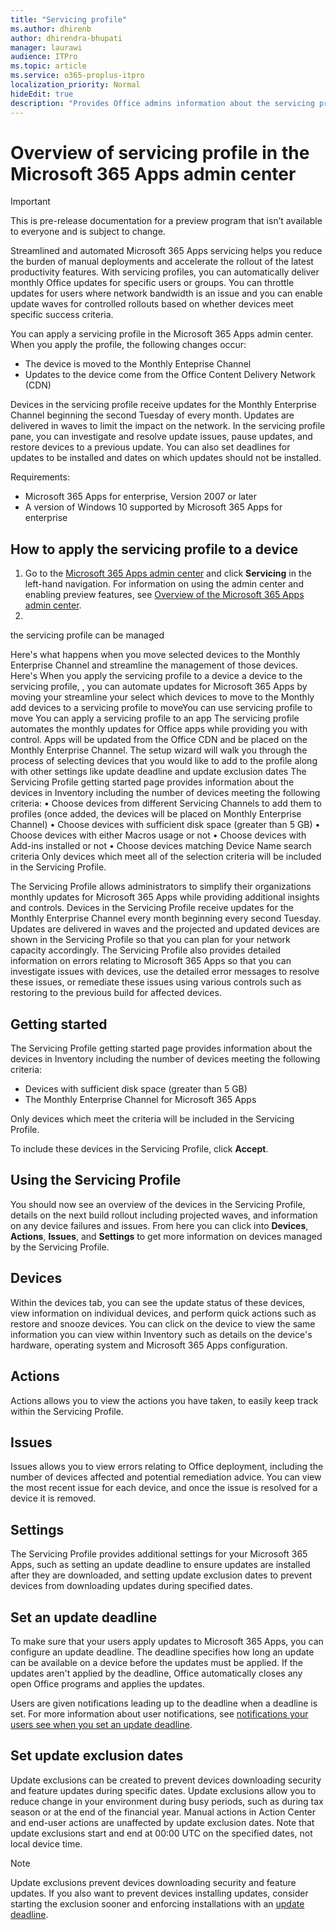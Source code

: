 ```yaml
---
title: "Servicing profile"
ms.author: dhirenb
author: dhirendra-bhupati
manager: laurawi
audience: ITPro
ms.topic: article
ms.service: o365-proplus-itpro
localization_priority: Normal
hideEdit: true
description: "Provides Office admins information about the servicing profile in the Microsoft 365 Apps admin center"
---
```


# Overview of servicing profile in the Microsoft 365 Apps admin center

> [!IMPORTANT]
> This is pre-release documentation for a preview program that isn’t available to everyone and is subject to change.

Streamlined and automated Microsoft 365 Apps servicing helps you reduce the burden of manual deployments and accelerate the rollout of the latest productivity features. With servicing profiles, you can automatically deliver monthly Office updates for specific users or groups. You can throttle updates for users where network bandwidth is an issue and you can enable update waves for controlled rollouts based on whether devices meet specific success criteria. 

You can apply a servicing profile in the Microsoft 365 Apps admin center. When you apply the profile, the following changes occur:

- The device is moved to the Monthly Enteprise Channel
- Updates to the device come from the Office Content Delivery Network (CDN)

Devices in the servicing profile receive updates for the Monthly Enterprise Channel beginning the second Tuesday of every month. Updates are delivered in waves to limit the impact on the network. In the servicing profile pane, you can investigate and resolve update issues, pause updates, and restore devices to a previous update. You can also set deadlines for updates to be installed and dates on which updates should not be installed.

Requirements:
- Microsoft 365 Apps for enterprise, Version 2007 or later
- A version of Windows 10 supported by Microsoft 365 Apps for enterprise
 
## How to apply the servicing profile to a device

1. Go to the [Microsoft 365 Apps admin center](https://config.office.com) and click **Servicing** in the left-hand navigation. For information on using the admin center and enabling preview features, see [Overview of the Microsoft 365 Apps admin center](overview.md).
2.  



 the servicing profile can be managed  
 
Here's what happens when you move selected devices to the Monthly Enterprise Channel and streamline the management of those devices. Here's When you apply the servicing profile to a device a device to the servicing profile,  , you can automate updates for Microsoft 365 Apps by moving your streamline your  select which devices to move to the Monthly add devices to a servicing profile to moveYou can use servicing profile to move You can apply a servicing profile to an app The servicing profile automates the monthly updates for Office apps while providing you with control.   Apps will be updated from the Office CDN and be placed on the Monthly Enterprise Channel. The setup wizard will walk you through the process of selecting devices that you would like to add to the profile along with other settings like update deadline and update exclusion dates
The Servicing Profile getting started page provides information about the devices in Inventory including the number of devices meeting the following criteria:
•	Choose devices from different Servicing Channels to add them to profiles (once added, the devices will be placed on Monthly Enterprise Channel)
•	Choose devices with sufficient disk space (greater than 5 GB)
•	Choose devices with either Macros usage or not
•	Choose devices with Add-ins installed or not
•	Choose devices matching Device Name search criteria
Only devices which meet all of the selection criteria will be included in the Servicing Profile.



The Servicing Profile allows administrators to simplify their organizations monthly updates for Microsoft 365 Apps while providing additional insights and controls. Devices in the Servicing Profile receive updates for the Monthly Enterprise Channel every month beginning every second Tuesday. Updates are delivered in waves and the projected and updated devices are shown in the Servicing Profile so that you can plan for your network capacity accordingly. The Servicing Profile also provides detailed information on errors relating to Microsoft 365 Apps so that you can investigate issues with devices, use the detailed error messages to resolve these issues, or remediate these issues using various controls such as restoring to the previous build for affected devices.

## Getting started

The Servicing Profile getting started page provides information about the devices in Inventory including the number of devices meeting the following criteria:

* Devices with sufficient disk space (greater than 5 GB)
* The Monthly Enterprise Channel for Microsoft 365 Apps

Only devices which meet the criteria will be included in the Servicing Profile.

To include these devices in the Servicing Profile, click **Accept**.

## Using the Servicing Profile

You should now see an overview of the devices in the Servicing Profile, details on the next build rollout including projected waves, and information on any device failures and issues. From here you can click into **Devices**, **Actions**, **Issues**, and **Settings** to get more information on devices managed by the Servicing Profile.

## Devices

Within the devices tab, you can see the update status of these devices, view information on individual devices, and perform quick actions such as restore and snooze devices. You can click on the device to view the same information you can view within Inventory such as details on the device's hardware, operating system and Microsoft 365 Apps configuration.

## Actions

Actions allows you to view the actions you have taken, to easily keep track within the Servicing Profile.

## Issues

Issues allows you to view errors relating to Office deployment, including the number of devices affected and potential remediation advice. You can view the most recent issue for each device, and once the issue is resolved for a device it is removed.

## Settings

The Servicing Profile provides additional settings for your Microsoft 365 Apps, such as setting an update deadline to ensure updates are installed after they are downloaded, and setting update exclusion dates to prevent devices from downloading updates during specified dates.

## Set an update deadline

To make sure that your users apply updates to Microsoft 365 Apps, you can configure an update deadline. The deadline specifies how long an update can be available on a device before the updates must be applied. If the updates aren't applied by the deadline, Office automatically closes any open Office programs and applies the updates.

Users are given notifications leading up to the deadline when a deadline is set. For more information about user notifications, see [notifications your users see when you set an update deadline](../end-user-update-notifications-microsoft-365-apps.md#notifications-your-users-see-when-you-set-an-update-deadline-for-microsoft-365-apps).

## Set update exclusion dates

Update exclusions can be created to prevent devices downloading security and feature updates during specific dates. Update exclusions allow you to reduce change in your environment during busy periods, such as during tax season or at the end of the financial year. Manual actions in Action Center and end-user actions are unaffected by update exclusion dates. Note that update exclusions start and end at 00:00 UTC on the specified dates, not local device time.

> [!NOTE]
> Update exclusions prevent devices downloading security and feature updates. If you also want to prevent devices installing updates, consider starting the exclusion sooner and enforcing installations with an [update deadline](update-deadline.md).
